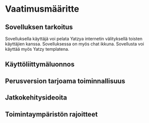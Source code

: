  # Vaatimusmääritte

## Sovelluksen tarkoitus 
Sovelluksella käyttäjä voi pelata Yatzya internetin välityksellä toisten käyttäjien kanssa. Sovelluksessa on myös chat ikkuna. Sovellusta voi käyttää myös Yatzy templatena. 


## Käyttöliittymäluonnos 

## Perusversion tarjoama toiminnallisuus

## Jatkokehitysideoita 

## Toimintaympäristön rajoitteet
 
